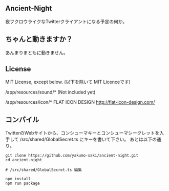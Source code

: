 ## Ancient-Night

夜フクロウライクなTwitterクライアントになる予定の何か。

## ちゃんと動きますか？

あんまりまともに動きません。

## License
MIT License, except below. (以下を除いて MIT Licenceです)

/app/resources/sound/* 
(Not included yet)

/app/resources/icon/*
FLAT ICON DESIGN http://flat-icon-design.com/

## コンパイル
TwitterのWebサイトから、コンシューマキーとコンシューマシークレットを入手して
/src/shared/GlobalSecret.ts にキーを書いて下さい。
あとは以下の通り。
```
git clone https://github.com/yakumo-saki/ancient-night.git
cd ancient-night

# /src/shared/GlobalSecret.ts 編集

npm install
npm run package
```
